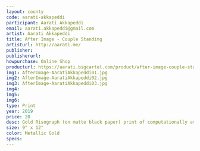 ```yaml
---
layout: county 
code: aarati-akkapeddi
participant: Aarati Akkapeddi
email: aarati.akkapeddi@gmail.com
artist: Aarati Akkapeddi
title: After Image - Couple Standing
artisturl: http://aarati.me/
publisher: 
publisherurl: 
howpurchase: Online Shop
producturl: https://aarati.bigcartel.com/product/after-image-couple-standing
img1: AfterImage-AaratiAkkapeddi01.jpg
img2: AfterImage-AaratiAkkapeddi02.jpg
img3: AfterImage-AaratiAkkapeddi03.jpg
img4: 
img5: 
img6: 
type: Print
year: 2019
price: 20
desc: Gold Risograph (on matte black paper) print of computationally averaged similar photos from the Studies in Tamil Studio Archives and Society, an archive of Tamilian studio photography taken between the 1880's and 1980's. link to the archive - https://stars.hypotheses.org/
size: 9" x 12"
color: Metallic Gold
specs: 
---
```

